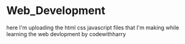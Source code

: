 # Web_Development

here I'm uploading the html css javascript files that I'm making while learning the web devlopment by codewithharry 

